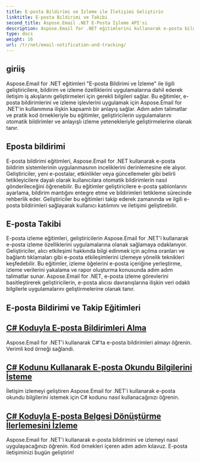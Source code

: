 ```yaml
---
title: E-posta Bildirimi ve İzleme ile İletişimi Geliştirin
linktitle: E-posta Bildirimi ve Takibi
second_title: Aspose.Email .NET E-Posta İşleme API'si
description: Aspose.Email for .NET eğitimlerini kullanarak e-posta bildirimi ve izleme özelliklerini uygulayın. Bildirimleri otomatikleştirin ve e-posta alıcısı etkileşimlerine ilişkin öngörüler elde edin.
type: docs
weight: 16
url: /tr/net/email-notification-and-tracking/
---
```


## giriiş

Aspose.Email for .NET eğitimleri "E-posta Bildirimi ve İzleme" ile ilgili geliştiricilere, bildirim ve izleme özelliklerini uygulamalarına dahil ederek iletişim iş akışlarını geliştirmeleri için gerekli bilgileri sağlar. Bu eğitimler, e-posta bildirimlerini ve izleme işlevlerini uygulamak için Aspose.Email for .NET'in kullanımına ilişkin kapsamlı bir anlayış sağlar. Adım adım talimatlar ve pratik kod örnekleriyle bu eğitimler, geliştiricilerin uygulamalarını otomatik bildirimler ve anlayışlı izleme yetenekleriyle geliştirmelerine olanak tanır.

## Eposta bildirimi

E-posta bildirimi eğitimleri, Aspose.Email for .NET kullanarak e-posta bildirim sistemlerinin uygulanmasının inceliklerini derinlemesine ele alıyor. Geliştiriciler, yeni e-postalar, etkinlikler veya güncellemeler gibi belirli tetikleyicilere dayalı olarak kullanıcılara otomatik bildirimlerin nasıl gönderileceğini öğrenebilir. Bu eğitimler geliştiricilere e-posta şablonlarını ayarlama, bildirim mantığını entegre etme ve bildirimleri tetikleme sürecinde rehberlik eder. Geliştiriciler bu eğitimleri takip ederek zamanında ve ilgili e-posta bildirimleri sağlayarak kullanıcı katılımını ve iletişimi geliştirebilir.

## E-posta Takibi

E-posta izleme eğitimleri, geliştiricilerin Aspose.Email for .NET'i kullanarak e-posta izleme özelliklerini uygulamalarına olanak sağlamaya odaklanıyor. Geliştiriciler, alıcı etkileşimi hakkında bilgi edinmek için açılma oranları ve bağlantı tıklamaları gibi e-posta etkileşimlerini izlemeye yönelik teknikleri keşfedebilir. Bu eğitimler, izleme öğelerini e-posta içeriğine yerleştirme, izleme verilerini yakalama ve rapor oluşturma konusunda adım adım talimatlar sunar. Aspose.Email for .NET, e-posta izleme görevlerini basitleştirerek geliştiricilerin, e-posta alıcısı davranışlarına ilişkin veri odaklı bilgilerle uygulamalarını geliştirmelerine olanak tanır.

## E-posta Bildirimi ve Takip Eğitimleri
## [C# Koduyla E-posta Bildirimleri Alma](./receiving-email-notifications-with-csharp-code/)
Aspose.Email for .NET'i kullanarak C#'ta e-posta bildirimleri almayı öğrenin. Verimli kod örneği sağlandı.
## [C# Kodunu Kullanarak E-posta Okundu Bilgilerini İsteme](./requesting-email-read-receipts-using-csharp-code/)
İletişim izlemeyi geliştiren Aspose.Email for .NET'i kullanarak e-posta okundu bilgilerini istemek için C# kodunu nasıl kullanacağınızı öğrenin.
## [C# Koduyla E-posta Belgesi Dönüştürme İlerlemesini İzleme](./tracking-email-document-conversion-progress-with-csharp-code/)
Aspose.Email for .NET'i kullanarak e-posta bildirimini ve izlemeyi nasıl uygulayacağınızı öğrenin. Kod örnekleri içeren adım adım kılavuz. E-posta iletişiminizi bugün geliştirin!